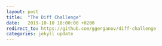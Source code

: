 ```yaml
---
layout: post
title:  "The Diff Challenge"
date:   2019-10-10 18:00:00 +0200
redirect_to: https://github.com/ggerganov/diff-challenge
categories: jekyll update
---
```

